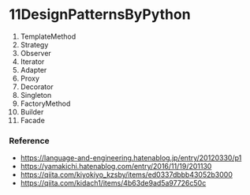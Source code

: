 # 11DesignPatternsByPython

1. TemplateMethod
2. Strategy
3. Observer
4. Iterator
5. Adapter
6. Proxy
7. Decorator
8. Singleton
9. FactoryMethod
10. Builder
11. Facade

### Reference
- https://language-and-engineering.hatenablog.jp/entry/20120330/p1
- https://yamakichi.hatenablog.com/entry/2016/11/19/201130
- https://qiita.com/kiyokiyo_kzsby/items/ed0337dbbb43052b3000
- https://qiita.com/kidach1/items/4b63de9ad5a97726c50c
